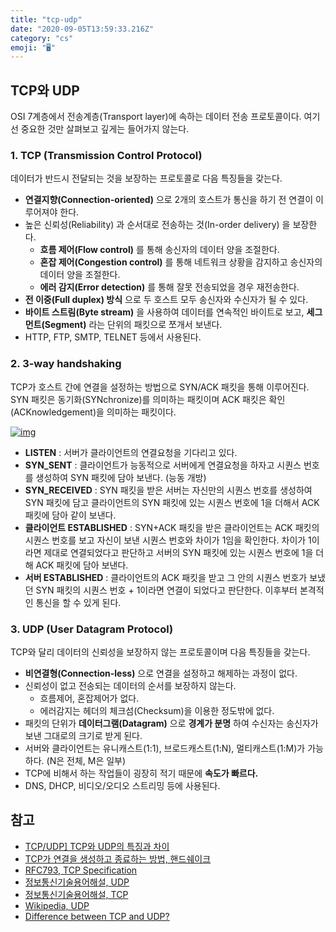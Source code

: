 ```yaml
---
title: "tcp-udp"
date: "2020-09-05T13:59:33.216Z"
category: "cs"
emoji: "🖥️"
---
```


## TCP와 UDP

OSI 7계층에서 전송계층(Transport layer)에 속하는 데이터 전송 프로토콜이다. 여기선 중요한 것만 살펴보고 깊게는 들어가지 않는다.

### 1. TCP (Transmission Control Protocol)

데이터가 반드시 전달되는 것을 보장하는 프로토콜로 다음 특징들을 갖는다.

- **연결지향(Connection-oriented)** 으로 2개의 호스트가 통신을 하기 전 연결이 이루어져야 한다.
- 높은 신뢰성(Reliability) 과 순서대로 전송하는 것(In-order delivery) 을 보장한다.
  - **흐름 제어(Flow control)** 를 통해 송신자의 데이터 양을 조절한다.
  - **혼잡 제어(Congestion control)** 를 통해 네트워크 상황을 감지하고 송신자의 데이터 양을 조절한다.
  - **에러 감지(Error detection)** 를 통해 잘못 전송되었을 경우 재전송한다.
- **전 이중(Full duplex) 방식** 으로 두 호스트 모두 송신자와 수신자가 될 수 있다.
- **바이트 스트림(Byte stream)** 을 사용하여 데이터를 연속적인 바이트로 보고, **세그먼트(Segment)** 라는 단위의 패킷으로 쪼개서 보낸다.
- HTTP, FTP, SMTP, TELNET 등에서 사용된다.

### 2. 3-way handshaking

TCP가 호스트 간에 연결을 설정하는 방법으로 SYN/ACK 패킷을 통해 이루어진다. SYN 패킷은 동기화(SYNchronize)를 의미하는 패킷이며 ACK 패킷은 확인(ACKnowledgement)을 의미하는 패킷이다.

[![img](https://github.com/baeharam/Must-Know-About-Frontend/raw/master/images/network/3-way-handshake.png)](https://github.com/baeharam/Must-Know-About-Frontend/blob/master/images/network/3-way-handshake.png)

- **LISTEN** : 서버가 클라이언트의 연결요청을 기다리고 있다.
- **SYN_SENT** : 클라이언트가 능동적으로 서버에게 연결요청을 하자고 시퀀스 번호를 생성하여 SYN 패킷에 담아 보낸다. (능동 개방)
- **SYN_RECEIVED** : SYN 패킷을 받은 서버는 자신만의 시퀀스 번호를 생성하여 SYN 패킷에 담고 클라이언트의 SYN 패킷에 있는 시퀀스 번호에 1을 더해서 ACK 패킷에 담아 같이 보낸다.
- **클라이언트 ESTABLISHED** : SYN+ACK 패킷을 받은 클라이언트는 ACK 패킷의 시퀀스 번호를 보고 자신이 보낸 시퀀스 번호와 차이가 1임을 확인한다. 차이가 1이라면 제대로 연결되었다고 판단하고 서버의 SYN 패킷에 있는 시퀀스 번호에 1을 더해 ACK 패킷에 담아 보낸다.
- **서버 ESTABLISHED** : 클라이언트의 ACK 패킷을 받고 그 안의 시퀀스 번호가 보냈던 SYN 패킷의 시퀀스 번호 + 1이라면 연결이 되었다고 판단한다. 이후부터 본격적인 통신을 할 수 있게 된다.

### 3. UDP (User Datagram Protocol)

TCP와 달리 데이터의 신뢰성을 보장하지 않는 프로토콜이며 다음 특징들을 갖는다.

- **비연결형(Connection-less)** 으로 연결을 설정하고 해제하는 과정이 없다.
- 신뢰성이 없고 전송되는 데이터의 순서를 보장하지 않는다.
  - 흐름제어, 혼잡제어가 없다.
  - 에러감지는 헤더의 체크섬(Checksum)을 이용한 정도밖에 없다.
- 패킷의 단위가 **데이터그램(Datagram)** 으로 **경계가 분명** 하여 수신자는 송신자가 보낸 그대로의 크기로 받게 된다.
- 서버와 클라이언트는 유니캐스트(1:1), 브로드캐스트(1:N), 멀티캐스트(1:M)가 가능하다. (N은 전체, M은 일부)
- TCP에 비해서 하는 작업들이 굉장히 적기 때문에 **속도가 빠르다.**
- DNS, DHCP, 비디오/오디오 스트리밍 등에 사용된다.



## 참고

- [TCP/UDP\] TCP와 UDP의 특징과 차이](https://mangkyu.tistory.com/15)
- [TCP가 연결을 생성하고 종료하는 방법, 핸드쉐이크](https://evan-moon.github.io/2019/11/17/tcp-handshake/)
- [RFC793, TCP Specification](https://tools.ietf.org/html/rfc793#section-3.4)
- [정보통신기술용어해설, UDP](http://www.ktword.co.kr/abbr_view.php?m_temp1=323)
- [정보통신기술용어해설, TCP](http://www.ktword.co.kr/abbr_view.php?nav=2&choice=map&id=428&m_temp1=347)
- [Wikipedia, UDP](https://en.wikipedia.org/wiki/User_Datagram_Protocol)
- [Difference between TCP and UDP?](https://stackoverflow.com/questions/5970383/difference-between-tcp-and-udp)